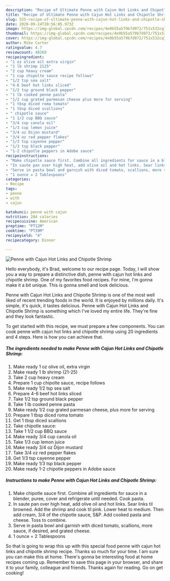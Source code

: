 ```yaml
---
description: "Recipe of Ultimate Penne with Cajun Hot Links and Chipotle Shrimp"
title: "Recipe of Ultimate Penne with Cajun Hot Links and Chipotle Shrimp"
slug: 525-recipe-of-ultimate-penne-with-cajun-hot-links-and-chipotle-shrimp
date: 2020-09-24T20:56:05.973Z
image: https://img-global.cpcdn.com/recipes/4e9b55a579b7d972/751x532cq70/penne-with-cajun-hot-links-and-chipotle-shrimp-recipe-main-photo.jpg
thumbnail: https://img-global.cpcdn.com/recipes/4e9b55a579b7d972/751x532cq70/penne-with-cajun-hot-links-and-chipotle-shrimp-recipe-main-photo.jpg
cover: https://img-global.cpcdn.com/recipes/4e9b55a579b7d972/751x532cq70/penne-with-cajun-hot-links-and-chipotle-shrimp-recipe-main-photo.jpg
author: Mike Carter
ratingvalue: 4.7
reviewcount: 48269
recipeingredient:
- "1 oz olive oil extra virgin"
- "1 lb shrimp 2125"
- "2 cup heavy cream"
- "1 cup chipolte sauce recipe follows"
- "1/2 tsp sea salt"
- "4-6 beef hot links sliced"
- "1/2 tsp ground black pepper"
- "1 lb cooked penne pasta"
- "1/2 cup grated parmesan cheese plus more for serving"
- "1 tbsp diced roma tomato"
- "1 tbsp diced scallions"
- " chipotle sauce"
- "1 1/2 cup BBQ sauce"
- "3/4 cup canola oil"
- "1/3 cup lemon juice"
- "3/4 oz Dijon mustard"
- "3/4 oz red pepper flakes"
- "1/3 tsp cayenne pepper"
- "1/3 tsp black pepper"
- "1-2 chipotle peppers in Adobe sauce"
recipeinstructions:
- "Make chipotle sauce first. Combine all ingredients for sauce in a blender, puree, cover and refrigerate until needed. Cook pasta."
- "In saute pan over high heat, add olive oil and hot links. Sear links til browned. Add the shrimp and cook til pink. Lower heat to medium. Then add cream, 3/4 of the chipotle sauce, S&amp;P. Add cooked pasta and cheese. Toss to combine."
- "Serve in pasta bowl and garnish with diced tomato, scallions, more sauce, if desired, and grated cheese."
- "1 ounce = 2 Tablespoons"
categories:
- Recipe
tags:
- penne
- with
- cajun

katakunci: penne with cajun 
nutrition: 284 calories
recipecuisine: American
preptime: "PT12M"
cooktime: "PT39M"
recipeyield: "4"
recipecategory: Dinner

---
```



![Penne with Cajun Hot Links and Chipotle Shrimp](https://img-global.cpcdn.com/recipes/4e9b55a579b7d972/751x532cq70/penne-with-cajun-hot-links-and-chipotle-shrimp-recipe-main-photo.jpg)

Hello everybody, it's Brad, welcome to our recipe page. Today, I will show you a way to prepare a distinctive dish, penne with cajun hot links and chipotle shrimp. One of my favorites food recipes. For mine, I'm gonna make it a bit unique. This is gonna smell and look delicious.



Penne with Cajun Hot Links and Chipotle Shrimp is one of the most well liked of recent trending foods in the world. It is enjoyed by millions daily. It's simple, it's quick, it tastes delicious. Penne with Cajun Hot Links and Chipotle Shrimp is something which I've loved my entire life. They're fine and they look fantastic.


To get started with this recipe, we must prepare a few components. You can cook penne with cajun hot links and chipotle shrimp using 20 ingredients and 4 steps. Here is how you can achieve that.

<!--inarticleads1-->

##### The ingredients needed to make Penne with Cajun Hot Links and Chipotle Shrimp:

1. Make ready 1 oz olive oil, extra virgin
1. Make ready 1 lb shrimp (21-25)
1. Take 2 cup heavy cream
1. Prepare 1 cup chipolte sauce, recipe follows
1. Make ready 1/2 tsp sea salt
1. Prepare 4-6 beef hot links sliced
1. Take 1/2 tsp ground black pepper
1. Take 1 lb cooked penne pasta
1. Make ready 1/2 cup grated parmesan cheese, plus more for serving
1. Prepare 1 tbsp diced roma tomato
1. Get 1 tbsp diced scallions
1. Take  chipotle sauce:
1. Take 1 1/2 cup BBQ sauce
1. Make ready 3/4 cup canola oil
1. Take 1/3 cup lemon juice
1. Make ready 3/4 oz Dijon mustard
1. Take 3/4 oz red pepper flakes
1. Get 1/3 tsp cayenne pepper
1. Make ready 1/3 tsp black pepper
1. Make ready 1-2 chipotle peppers in Adobe sauce




<!--inarticleads2-->

##### Instructions to make Penne with Cajun Hot Links and Chipotle Shrimp:

1. Make chipotle sauce first. Combine all ingredients for sauce in a blender, puree, cover and refrigerate until needed. Cook pasta.
1. In saute pan over high heat, add olive oil and hot links. Sear links til browned. Add the shrimp and cook til pink. Lower heat to medium. Then add cream, 3/4 of the chipotle sauce, S&amp;P. Add cooked pasta and cheese. Toss to combine.
1. Serve in pasta bowl and garnish with diced tomato, scallions, more sauce, if desired, and grated cheese.
1. 1 ounce = 2 Tablespoons




So that is going to wrap this up with this special food penne with cajun hot links and chipotle shrimp recipe. Thanks so much for your time. I am sure you can make this at home. There's gonna be interesting food at home recipes coming up. Remember to save this page in your browser, and share it to your family, colleague and friends. Thanks again for reading. Go on get cooking!
